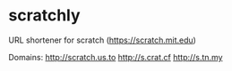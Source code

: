 # scratchly

URL shortener for scratch (https://scratch.mit.edu)

Domains:
http://scratch.us.to
http://s.crat.cf
http://s.tn.my
